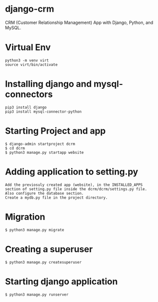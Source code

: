 # django-crm
CRM (Customer Relationship Management) App with Django, Python, and MySQL.

# Virtual Env

```
python3 -m venv virt
source virt/bin/activate
```

# Installing django and mysql-connectors
```
pip3 install django
pip3 install mysql-connector-python
```

# Starting Project and app
```
$ django-admin startproject dcrm
$ cd dcrm
$ python3 manage.py startapp website
```

# Adding application to setting.py
```
Add the previosuly created app (website), in the INSTALLED_APPS section of setting.py file inside the dcrm/dcrm/settings.py file. 
Also configure the database section. 
Create a mydb.py file in the project directory.
```

# Migration
```
$ python3 manage.py migrate
```
# Creating a superuser
```
$ python3 manage.py createsuperuser
```
# Starting django application
```
$ python3 manage.py runserver
```